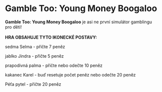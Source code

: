 # Gamble Too: Young Money Boogaloo

**Gamble Too: Young Money Boogaloo** je asi ne první simulátor gamblingu pro děti!
<br>
<br>
**HRA OBSAHUJE TYTO IKONECKÉ POSTAVY:**

sedma Selma - přičte 7 peněz

jablko Jindra - přičte 5 peněz

prapodivná palma - přičte nebo odečte 10 peněz

kakanec Karel - buď resetuje počet peněz nebo odečte 20 peněz

Péťa pytel - přičte 20 peněz
